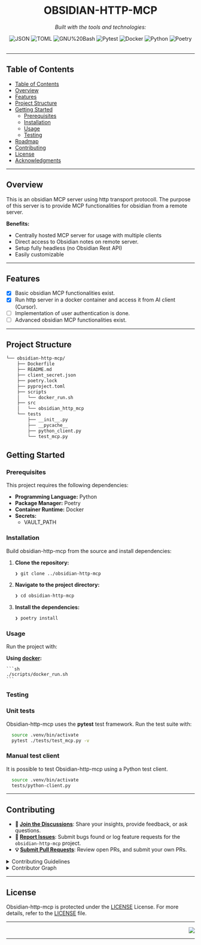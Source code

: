 <div id="top">

<!-- HEADER STYLE: CLASSIC -->
<div align="center">

# OBSIDIAN-HTTP-MCP

<em></em>

<!-- BADGES -->
<!-- local repository, no metadata badges. -->

<em>Built with the tools and technologies:</em>

<img src="https://img.shields.io/badge/JSON-000000.svg?style=default&logo=JSON&logoColor=white" alt="JSON">
<img src="https://img.shields.io/badge/TOML-9C4121.svg?style=default&logo=TOML&logoColor=white" alt="TOML">
<img src="https://img.shields.io/badge/GNU%20Bash-4EAA25.svg?style=default&logo=GNU-Bash&logoColor=white" alt="GNU%20Bash">
<img src="https://img.shields.io/badge/Pytest-0A9EDC.svg?style=default&logo=Pytest&logoColor=white" alt="Pytest">
<img src="https://img.shields.io/badge/Docker-2496ED.svg?style=default&logo=Docker&logoColor=white" alt="Docker">
<img src="https://img.shields.io/badge/Python-3776AB.svg?style=default&logo=Python&logoColor=white" alt="Python">
<img src="https://img.shields.io/badge/Poetry-60A5FA.svg?style=default&logo=Poetry&logoColor=white" alt="Poetry">

</div>
<br>

---

## Table of Contents

- [Table of Contents](#table-of-contents)
- [Overview](#overview)
- [Features](#features)
- [Project Structure](#project-structure)
- [Getting Started](#getting-started)
    - [Prerequisites](#prerequisites)
    - [Installation](#installation)
    - [Usage](#usage)
    - [Testing](#testing)
- [Roadmap](#roadmap)
- [Contributing](#contributing)
- [License](#license)
- [Acknowledgments](#acknowledgments)

---

## Overview

This is an obsidian MCP server using http transport protocoll. 
The purpose of this server is to provide MCP functionalities for obsidian from a remote server.

**Benefits:**
  - Centrally hosted MCP server for usage with multiple clients 
  - Direct access to Obsidian notes on remote server.
  - Setup fully headless (no Obsidian Rest API)
  - Easily customizable

---

## Features

- [x] Basic obsidian MCP functionalities exist.
- [x] Run http server in a docker container and access it from AI client (Cursor).
- [ ] Implementation of user authentication is done.
- [ ] Advanced obsidian MCP functionalities exist.

---

## Project Structure

```sh
└── obsidian-http-mcp/
    ├── Dockerfile
    ├── README.md
    ├── client_secret.json
    ├── poetry.lock
    ├── pyproject.toml
    ├── scripts
    │   └── docker_run.sh
    ├── src
    │   └── obsidian_http_mcp
    └── tests
        ├── __init__.py
        ├── __pycache__
        ├── python_client.py
        └── test_mcp.py
```

## Getting Started

### Prerequisites

This project requires the following dependencies:

- **Programming Language:** Python
- **Package Manager:** Poetry
- **Container Runtime:** Docker
- **Secrets:** 
  - VAULT_PATH
  

### Installation

Build obsidian-http-mcp from the source and install dependencies:

1. **Clone the repository:**

    ```sh
    ❯ git clone ../obsidian-http-mcp
    ```

2. **Navigate to the project directory:**

    ```sh
    ❯ cd obsidian-http-mcp
    ```

3. **Install the dependencies:**
	```sh
	❯ poetry install

### Usage

Run the project with:

**Using [docker](https://www.docker.com/):**

	```sh
	./scripts/docker_run.sh
	```

### Testing

### Unit tests

Obsidian-http-mcp uses the **pytest** test framework. Run the test suite with:

```sh
  source .venv/bin/activate
  pytest ./tests/test_mcp.py -v
```

### Manual test client

It is possible to test Obsidian-http-mcp using a Python test client.

```sh
  source .venv/bin/activate
  tests/python-client.py
```

---

## Contributing

- **💬 [Join the Discussions](https://LOCAL//obsidian-http-mcp/discussions)**: Share your insights, provide feedback, or ask questions.
- **🐛 [Report Issues](https://LOCAL//obsidian-http-mcp/issues)**: Submit bugs found or log feature requests for the `obsidian-http-mcp` project.
- **💡 [Submit Pull Requests](https://LOCAL//obsidian-http-mcp/blob/main/CONTRIBUTING.md)**: Review open PRs, and submit your own PRs.

<details closed>
<summary>Contributing Guidelines</summary>

1. **Fork the Repository**: Start by forking the project repository to your LOCAL account.
2. **Clone Locally**: Clone the forked repository to your local machine using a git client.
   ```sh
   git clone ./obsidian-http-mcp
   ```
3. **Create a New Branch**: Always work on a new branch, giving it a descriptive name.
   ```sh
   git checkout -b new-feature-x
   ```
4. **Make Your Changes**: Develop and test your changes locally.
5. **Commit Your Changes**: Commit with a clear message describing your updates.
   ```sh
   git commit -m 'Implemented new feature x.'
   ```
6. **Push to LOCAL**: Push the changes to your forked repository.
   ```sh
   git push origin new-feature-x
   ```
7. **Submit a Pull Request**: Create a PR against the original project repository. Clearly describe the changes and their motivations.
8. **Review**: Once your PR is reviewed and approved, it will be merged into the main branch. Congratulations on your contribution!
</details>

<details closed>
<summary>Contributor Graph</summary>
<br>
<p align="left">
   <a href="https://LOCAL{//obsidian-http-mcp/}graphs/contributors">
      <img src="https://contrib.rocks/image?repo=/obsidian-http-mcp">
   </a>
</p>
</details>

---

## License

Obsidian-http-mcp is protected under the [LICENSE](https://choosealicense.com/licenses) License. For more details, refer to the [LICENSE](https://choosealicense.com/licenses/) file.

---

<div align="right">

[![][back-to-top]](#top)

</div>


[back-to-top]: https://img.shields.io/badge/-BACK_TO_TOP-151515?style=flat-square


---

